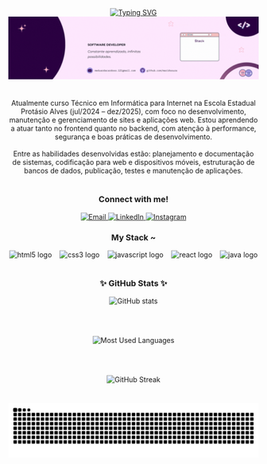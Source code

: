 <div align="center">
  <a href="https://git.io/typing-svg">
    <img src="https://readme-typing-svg.demolab.com?font=Fira+Code&weight=500&size=22&pause=1000&color=000000&center=true&vCenter=true&random=false&width=524&lines=Prazer,+Oscar+Ricardo" alt="Typing SVG">
  </a>
</div>


<img align="center" alt="" src="./src/header-gif.gif">

#

<p align="center">
  Atualmente curso Técnico em Informática para Internet na Escola Estadual Protásio Alves (jul/2024 – dez/2025), com foco no desenvolvimento, manutenção e gerenciamento de sites e aplicações web. Estou aprendendo a atuar tanto no frontend quanto no backend, com atenção à performance, segurança e boas práticas de desenvolvimento.
  <br><br>
  Entre as habilidades desenvolvidas estão: planejamento e documentação de sistemas, codificação para web e dispositivos móveis, estruturação de bancos de dados, publicação, testes e manutenção de aplicações.
</p>

#


<h3 align="center">Connect with me!</h3>

<p align="center">
  <a href="mailto:oscar.rsantos@gmail.com">
    <img src="https://img.shields.io/badge/-Email-000?style=for-the-badge&logo=microsoft-outlook&logoColor=FF00F6&color=FFF" alt="Email" />
  </a>
  <a href="https://www.linkedin.com/in/oscarricardo">
    <img src="https://img.shields.io/badge/-LinkedIn-000?style=for-the-badge&logo=linkedin&logoColor=FF00F6&color=FFF" alt="LinkedIn" />
  </a>
  <a href="https://www.instagram.com/oscar_ricardo_ss?utm_source=ig_web_button_share_sheet&igsh=ZDNlZDc0MzIxNw%3D%3D)">
    <img src="https://img.shields.io/badge/-Instagram-000?style=for-the-badge&logo=instagram&logoColor=FF00F6&color=FFF" alt="Instagram" />
  </a>
</p>

<h3 align="center">My Stack ~</h3>

<div align="center">
  <img src="https://cdn.jsdelivr.net/gh/devicons/devicon/icons/html5/html5-original.svg" height="25" alt="html5 logo" />
  <img width="8" />
  <img src="https://cdn.jsdelivr.net/gh/devicons/devicon/icons/css3/css3-original.svg" height="25" alt="css3 logo" />
  <img width="8" />
  <img src="https://cdn.jsdelivr.net/gh/devicons/devicon/icons/javascript/javascript-plain.svg" height="25" alt="javascript logo" />
  <img width="8" />
  <img src="https://cdn.jsdelivr.net/gh/devicons/devicon/icons/react/react-original.svg" height="25" alt="react logo" />
  <img width="8" />
  <img src="https://cdn.jsdelivr.net/gh/devicons/devicon/icons/java/java-original.svg" height="25" alt="java logo" />
</div>


#

<div align="center">
  <h3>✨ GitHub Stats ✨</h3>
  
  <img src="https://github-readme-stats-git-masterrstaa-rickstaa.vercel.app/api?username=oscarsevero&hide_title=true&show_icons=true&include_all_commits=true&count_private=true&line_height=25&hide=issues&bg_color=000&title_color=FF00F6&text_color=FFF&border_radius=6&border_color=36123c&icon_color=FF00F6&theme=jolly" alt="GitHub stats" />

  <br/><br/>

  <img src="https://github-readme-stats-git-masterrstaa-rickstaa.vercel.app/api/top-langs/?username=oscarsevero&layout=compact&langs_count=6&hide=html,scss,less&title_color=FF00F6&text_color=8B8B8B&bg_color=000&border_radius=6&border_color=561760" alt="Most Used Languages" />

  <br/><br/>

  <img src="https://github-readme-streak-stats.herokuapp.com/?user=oscarsevero&theme=tokyonight&hide_border=true&background=000000&ring=FF00F6&fire=FF00F6&currStreakLabel=FFFFFF&sideNums=FFFFFF&sideLabels=FF00F6" alt="GitHub Streak" />
</div>




#
<p align="center">
  <picture>
    <source media="(prefers-color-scheme: dark)" srcset="https://raw.githubusercontent.com/oscarsevero/oscarsevero/output/github-contribution-grid-snake-dark.svg">
    <source media="(prefers-color-scheme: light)" srcset="https://raw.githubusercontent.com/oscarsevero/oscarsevero/output/github-contribution-grid-snake.svg">
    <img alt="github contribution grid snake animation" src="https://raw.githubusercontent.com/oscarsevero/oscarsevero/output/github-contribution-grid-snake.svg">
  </picture>
</p>

